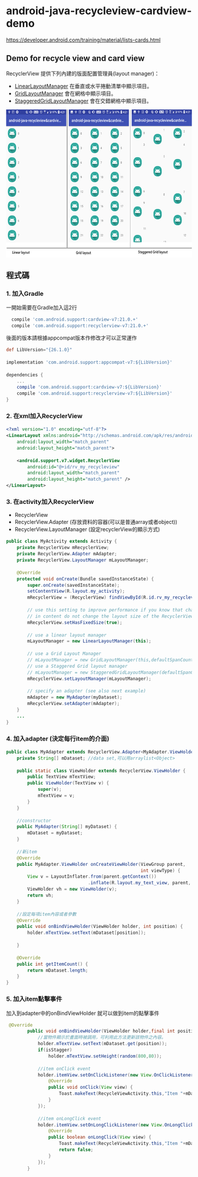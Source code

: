 # android-java-recycleview-cardview-demo

https://developer.android.com/training/material/lists-cards.html

## Demo for recycle view and card view
RecyclerView 提供下列內建的版面配置管理員(layout manager)：

+ [LinearLayoutManager](https://developer.android.com/reference/android/support/v7/widget/LinearLayoutManager.html) 在垂直或水平捲動清單中顯示項目。
+ [GridLayoutManager](https://developer.android.com/reference/android/support/v7/widget/GridLayoutManager.html) 會在網格中顯示項目。
+ [StaggeredGridLayoutManager](https://developer.android.com/reference/android/support/v7/widget/StaggeredGridLayoutManager.html) 會在交錯網格中顯示項目。
<img src="screenshots/recyclerlayout.png" height="400"/>

## 程式碼
### 1. 加入Gradle
 一開始需要在Gradle加入這2行
```gradle
  compile 'com.android.support:cardview-v7:21.0.+'
  compile 'com.android.support:recyclerview-v7:21.0.+'
```
後面的版本請根據appcompat版本作修改才可以正常運作
```gradle
def LibVersion="{26.1.0}"

implementation 'com.android.support:appcompat-v7:${LibVersion}'

dependencies {
    ...
    compile 'com.android.support:cardview-v7:${LibVersion}'
    compile 'com.android.support:recyclerview-v7:${LibVersion}'
}
```

### 2. 在xml加入RecyclerView
```xml
<?xml version="1.0" encoding="utf-8"?>
<LinearLayout xmlns:android="http://schemas.android.com/apk/res/android"
    android:layout_width="match_parent"
    android:layout_height="match_parent">

    <android.support.v7.widget.RecyclerView
        android:id="@+id/rv_my_recycleview"
        android:layout_width="match_parent"
        android:layout_height="match_parent" />
</LinearLayout>
```

### 3. 在activity加入RecyclerView
+ RecyclerView 
+ RecyclerView.Adapter (存放資料的容器(可以是普通array或者object))
+ RecyclerView.LayoutManager (設定recyclerView的顯示方式)
```java
public class MyActivity extends Activity {
    private RecyclerView mRecyclerView;
    private RecyclerView.Adapter mAdapter;
    private RecyclerView.LayoutManager mLayoutManager;

    @Override
    protected void onCreate(Bundle savedInstanceState) {
        super.onCreate(savedInstanceState);
        setContentView(R.layout.my_activity);
        mRecyclerView = (RecyclerView) findViewById(R.id.rv_my_recycleview);

        // use this setting to improve performance if you know that changes
        // in content do not change the layout size of the RecyclerView
        mRecyclerView.setHasFixedSize(true);

        // use a linear layout manager
        mLayoutManager = new LinearLayoutManager(this);
		
		// use a Grid Layout Manager
		// mLayoutManager = new GridLayoutManager(this,defaultSpanCount);
		// use a Staggered Grid layout manager
		// mLayoutManager = new StaggeredGridLayoutManager(defaultSpanCount,StaggeredGridLayoutManager.VERTICAL);
        mRecyclerView.setLayoutManager(mLayoutManager);

        // specify an adapter (see also next example)
        mAdapter = new MyAdapter(myDataset);
        mRecyclerView.setAdapter(mAdapter);
    }
    ...
}
```

### 4. 加入adapter (決定每行item的介面)

```java
public class MyAdapter extends RecyclerView.Adapter<MyAdapter.ViewHolder> {
    private String[] mDataset; //data set,可以用arraylist<Object>

    public static class ViewHolder extends RecyclerView.ViewHolder {
        public TextView mTextView;
        public ViewHolder(TextView v) {
            super(v);
            mTextView = v;
        }
    }

	//constructor
    public MyAdapter(String[] myDataset) {
        mDataset = myDataset;
    }

	//新item
    @Override
    public MyAdapter.ViewHolder onCreateViewHolder(ViewGroup parent,
                                                   int viewType) {
        View v = LayoutInflater.from(parent.getContext())
                               .inflate(R.layout.my_text_view, parent, false);
        ViewHolder vh = new ViewHolder(v);
        return vh;
    }

	//設定每項item內容或者參數
    @Override
    public void onBindViewHolder(ViewHolder holder, int position) {
        holder.mTextView.setText(mDataset[position]);

    }
	
    @Override
    public int getItemCount() {
        return mDataset.length;
    }
}
```

### 5. 加入item點擊事件
加入到adapter中的onBindViewHolder 就可以做到item的點擊事件
```java
 @Override
        public void onBindViewHolder(ViewHolder holder,final int position) {
            //當物件顯示於畫面時被調用，可利用此方法更新該物件之內容。
            holder.mTextView.setText(mDataset.get(position));
            if(isStagger)
                holder.mTextView.setHeight(random(800,80));

            //item onClick event
            holder.itemView.setOnClickListener(new View.OnClickListener() {
                @Override
                public void onClick(View view) {
                    Toast.makeText(RecycleViewActivity.this,"Item "+mDataset.get(position)+" click ",Toast.LENGTH_SHORT).show();
                }
            });

            //item onLongClick event
            holder.itemView.setOnLongClickListener(new View.OnLongClickListener() {
                @Override
                public boolean onLongClick(View view) {
                    Toast.makeText(RecycleViewActivity.this,"Item "+mDataset.get(position)+" long click ",Toast.LENGTH_SHORT).show();
                    return false;
                }
            });
        }
```